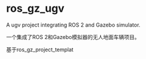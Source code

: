 # ros_gz_ugv
A ugv project integrating ROS 2 and Gazebo simulator.

一个集成了ROS 2和Gazebo模拟器的无人地面车辆项目。

基于ros_gz_project_templat
